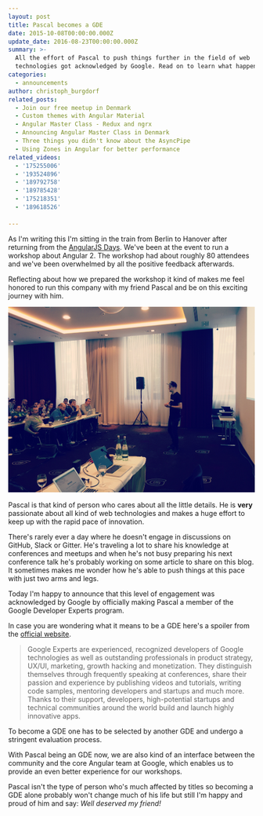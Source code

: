 ```yaml
---
layout: post
title: Pascal becomes a GDE
date: 2015-10-08T00:00:00.000Z
update_date: 2016-08-23T00:00:00.000Z
summary: >-
  All the effort of Pascal to push things further in the field of web
  technologies got acknowledged by Google. Read on to learn what happened!
categories:
  - announcements
author: christoph_burgdorf
related_posts:
  - Join our free meetup in Denmark
  - Custom themes with Angular Material
  - Angular Master Class - Redux and ngrx
  - Announcing Angular Master Class in Denmark
  - Three things you didn't know about the AsyncPipe
  - Using Zones in Angular for better performance
related_videos:
  - '175255006'
  - '193524896'
  - '189792758'
  - '189785428'
  - '175218351'
  - '189618526'

---
```


As I'm writing this I'm sitting in the train from Berlin to Hanover after returning from the [AngularJS Days](http://angularjs-days.de/2015fall/). We've been at the event to run a workshop about Angular 2. The workshop had about roughly 80 attendees and we've been overwhelmed by all the positive feedback afterwards.

Reflecting about how we prepared the workshop it kind of makes me feel honored to run this company with my friend Pascal and be on this exciting journey with him.

![Pascal at the Angular Days](/assets/pascal_angular_days.jpg)

Pascal is that kind of person who cares about all the little details. He is **very** passionate about all kind of web technologies and makes a huge effort to keep up with the rapid pace of innovation.

There's rarely ever a day where he doesn't engage in discussions on GitHub, Slack or Gitter. He's traveling a lot to share his knowledge at conferences and meetups and when he's not busy preparing his next conference talk he's probably working on some article to share on this blog. It sometimes makes me wonder how he's able to push things at this pace with just two arms and legs.

Today I'm happy to announce that this level of engagement was acknowledged by Google by officially making Pascal a member of the Google Developer Experts program.

In case you are wondering what it means to be a GDE here's a spoiler from the [official website](https://developers.google.com/experts/about).

>Google Experts are experienced, recognized developers of Google technologies as well as outstanding professionals in product strategy, UX/UI, marketing, growth hacking and monetization. They distinguish themselves through frequently speaking at conferences, share their passion and experience by publishing videos and tutorials, writing code samples, mentoring developers and startups and much more. Thanks to their support, developers, high-potential startups and technical communities around the world build and launch highly innovative apps.

To become a GDE one has to be selected by another GDE and undergo a stringent evaluation process.

With Pascal being an GDE now, we are also kind of an interface between the community and the core Angular team at Google, which enables us to provide an even better experience for our workshops.

Pascal isn't the type of person who's much affected by titles so becoming a GDE alone probably won't change much of his life but still I'm happy and proud of him and say: *Well deserved my friend!*
